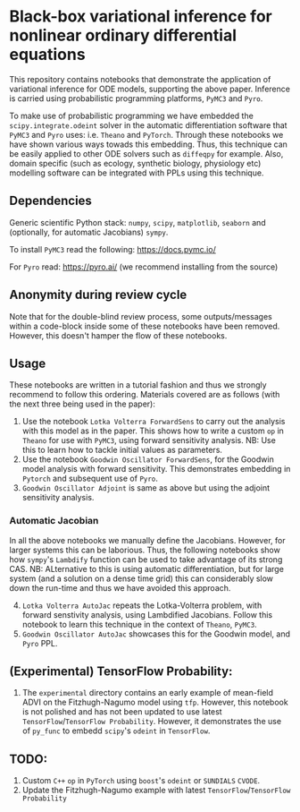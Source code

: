 # Black-box variational inference for nonlinear ordinary differential equations

This repository contains notebooks that demonstrate the application of variational inference for ODE models, supporting the above paper. Inference is carried using probabilistic programming platforms, `PyMC3` and `Pyro`.

To make use of probabilistic programming we have embedded the `scipy.integrate.odeint` solver in the automatic differentiation software that `PyMC3` and `Pyro` uses: i.e. `Theano` and `PyTorch`. Through these notebooks we have shown various ways towads this embedding. Thus, this technique can be easily applied to other ODE solvers such as `diffeqpy` for example. Also, domain specific (such as ecology, synthetic biology, physiology etc) modelling software can be integrated with PPLs using this technique.

## Dependencies
Generic scientific Python stack: `numpy`, `scipy`, `matplotlib`, `seaborn` and (optionally, for automatic Jacobians) `sympy`.

To install `PyMC3` read the following:
https://docs.pymc.io/

For `Pyro` read:
https://pyro.ai/ (we recommend installing from the source)

## Anonymity during review cycle
Note that for the double-blind review process, some outputs/messages within a code-block inside some of these notebooks have been removed. However, this doesn't hamper the flow of these notebooks.

## Usage
These notebooks are written in a tutorial fashion and thus we strongly recommend to follow this ordering.
Materials covered are as follows (with the next three being used in the paper):

1) Use the notebook `Lotka Volterra ForwardSens` to carry out the analysis with this model as in the paper. This shows how to write a custom `op` in `Theano` for use with `PyMC3`, using forward sensitivity analysis. NB: Use this to learn how to tackle initial values as parameters.
2) Use the notebook `Goodwin Oscillator ForwardSens`, for the Goodwin model analysis with forward sensitivity. This demonstrates embedding in `Pytorch` and subsequent use of `Pyro`.
3) `Goodwin Oscillator Adjoint` is same as above but using the adjoint sensitivity analysis.

### Automatic Jacobian
In all the above notebooks we manually define the Jacobians. However, for larger systems this can be laborious. Thus, the following notebooks show how `sympy`'s `Lambdify` function can be used to take advantage of its strong CAS. NB: ALternative to this is using automatic differentiation, but for large system (and a solution on a dense time grid) this can considerably slow down the run-time and thus we have avoided this approach.

4) `Lotka Volterra AutoJac` repeats the Lotka-Volterra problem, with forward senstivity analysis, using Lambdified Jacobians. Follow this notebook to learn this technique in the context of `Theano`, `PyMC3`.
5) `Goodwin Oscillator AutoJac` showcases this for the Goodwin model, and `Pyro` PPL.

## (Experimental) TensorFlow Probability: 
1) The `experimental` directory contains an early example of mean-field ADVI on the Fitzhugh-Nagumo model using `tfp`. However, this notebook is not polished and has not been updated to use latest `TensorFlow`/`TensorFlow Probability`. However, it demonstrates the use of `py_func` to embedd `scipy`'s `odeint` in `TensorFlow`.

## TODO: 
1) Custom `C++` `op` in `PyTorch` using `boost`'s `odeint` or `SUNDIALS` `CVODE`.
2) Update the Fitzhugh-Nagumo example with latest `TensorFlow`/`TensorFlow Probability`

